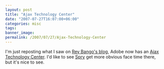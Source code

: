 ```yaml
---
layout: post
title: "Ajax Technology Center"
date: "2007-07-27T16:07:00+06:00"
categories: misc 
tags: 
banner_image: 
permalink: /2007/07/27/Ajax-Technology-Center
---
```


I'm just reposting what I saw on <a href="http://www.reybango.com/index.cfm/2007/7/27/New-Adobe-Ajax-Technology-Center">Rey Bango's blog</a>, Adobe now has an <a href="http://www.adobe.com/devnet/ajax/">Ajax Technology Center</a>. I'd like to see <a href="http://labs.adobe.com/technologies/spry/">Spry</a> get more obvious face time there, but it's nice to see.